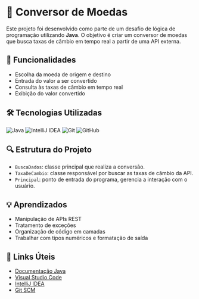 # 💱 Conversor de Moedas

Este projeto foi desenvolvido como parte de um desafio de lógica de programação utilizando **Java**. O objetivo é criar um conversor de moedas que busca taxas de câmbio em tempo real a partir de uma API externa.

## 🚀 Funcionalidades

- Escolha da moeda de origem e destino
- Entrada do valor a ser convertido
- Consulta às taxas de câmbio em tempo real
- Exibição do valor convertido

## 🛠 Tecnologias Utilizadas

![Java](https://img.shields.io/badge/Java-ED8B00?style=for-the-badge&logo=java&logoColor=white)
![IntelliJ IDEA](https://img.shields.io/badge/IntelliJIDEA-000000?style=for-the-badge&logo=intellijidea&logoColor=white)
![Git](https://img.shields.io/badge/Git-F05032?style=for-the-badge&logo=git&logoColor=white)
![GitHub](https://img.shields.io/badge/GitHub-100000?style=for-the-badge&logo=github&logoColor=white)

## 🔍 Estrutura do Projeto

- `BuscaDados`: classe principal que realiza a conversão.
- `TaxaDeCambio`: classe responsável por buscar as taxas de câmbio da API.
- `Principal`: ponto de entrada do programa, gerencia a interação com o usuário.

## 💡 Aprendizados

- Manipulação de APIs REST
- Tratamento de exceções
- Organização de código em camadas
- Trabalhar com tipos numéricos e formatação de saída

## 🔗 Links Úteis

- [Documentação Java](https://docs.oracle.com/en/java/)
- [Visual Studio Code](https://code.visualstudio.com/)
- [IntelliJ IDEA](https://www.jetbrains.com/idea/)
- [Git SCM](https://git-scm.com/)

